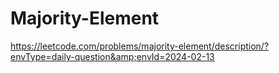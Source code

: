 # Majority-Element
https://leetcode.com/problems/majority-element/description/?envType=daily-question&amp;envId=2024-02-13
